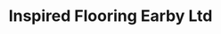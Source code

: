 ---
title: "Inspired Flooring Earby Ltd"
url: /earby/inspired-flooring-earby-ltd/
shop: flooring
---